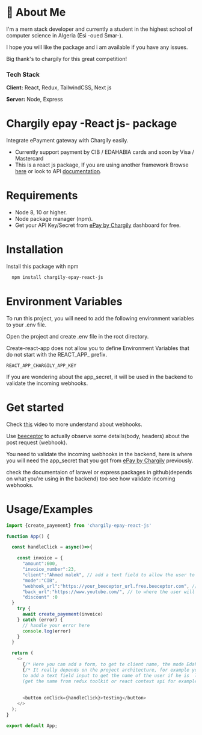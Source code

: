 
# 🚀 About Me
I'm a mern stack developer and currently a student in the highest school of computer science in Algeria (Esi -oued Smar-).

I hope you will like the package and i am available if you have any issues.

Big thank's to chargily for this great competition!


### Tech Stack

**Client:** React, Redux, TailwindCSS, Next js

**Server:** Node, Express



# Chargily epay -React js- package

Integrate ePayment gateway with Chargily easily.

- Currently support payment by CIB / EDAHABIA cards and soon by Visa / Mastercard
- This is a react js package, If you are using another framework Browse [here](https://github.com/Chargily/) or look to API [documentation](https://dev.chargily.com/docs/#/).


# Requirements
- Node 8, 10 or higher.
- Node package manager (npm).
- Get your API Key/Secret from [ePay by Chargily](https://epay.chargily.com.dz) dashboard for free.

 
              
# Installation

Install this package with npm

```bash
  npm install chargily-epay-react-js
```
    
# Environment Variables
To run this project, you will need to add the following environment variables to your .env file.



Open the project and create .env file in the root directory.

Create-react-app does not allow you to define Environment Variables that do not start with the REACT_APP_ prefix.


`REACT_APP_CHARGILY_APP_KEY`

If you are wondering about the app_secret, it will be used in the backend to validate the incoming webhooks. 

# Get started

Check [this](https://youtu.be/41NOoEz3Tzc) video to more understand about webhooks.

Use [beeceptor](https://beeceptor.com) to actually observe some details(body, headers) about 
the post request (webhook).

You need to validate the incoming webhooks in the backend, here is where you will need the app_secret that you got from [ePay by Chargily](https://epay.chargily.com.dz) previously.
 
check the documentaion of laravel or express packages in github(depends on what you're using in the backend) too see how validate incoming webhooks.

# Usage/Examples

```javascript
import {create_payement} from 'chargily-epay-react-js'

function App() {

  const handleClick = async()=>{

    const invoice = {
      "amount":600,
      "invoice_number":23,
      "client":"Ahmed malek", // add a text field to allow the user to enter his name, or get it from a context api (depends on the project architecture)
      "mode":"CIB",
      "webhook_url":"https://your_beeceptor_url.free.beeceptor.com", // here is the webhook url, use beecptor to easly see the post request and it's body, you will use this in backened to save and validate the transactions.
      "back_url":"https://www.youtube.com/", // to where the user will be redirected after he finish/cancel the payement 
      "discount" :0
  }
    try {
      await create_payement(invoice)
    } catch (error) {
      // handle your error here 
      console.log(error)
    }
  }

  return (
    <>
      {/* Here you can add a form, to get te client name, the mode Edahabiya or CIB, the amount & discount */}
      {/* It really depends on the project architecture, for example you will not need 
      to add a text field input to get the name of the user if he is  logged in
      (get the name from redux toolkit or react context api for example) */}
      
      
      <button onClick={handleClick}>testing</button>
    </>
  );
}

export default App;

```


